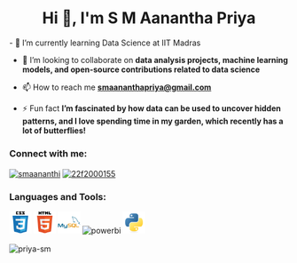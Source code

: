 <h1 align="center">Hi 👋, I'm S M Aanantha Priya</h1>
- 🌱 I’m currently learning Data Science at IIT Madras

- 👯 I’m looking to collaborate on **data analysis projects, machine learning models, and open-source contributions related to data science**

- 📫 How to reach me **smaananthapriya@gmail.com**

- ⚡ Fun fact **I’m fascinated by how data can be used to uncover hidden patterns, and I love spending time in my garden, which recently has a lot of butterflies!**

<h3 align="left">Connect with me:</h3>
<p align="left">
<a href="https://linkedin.com/in/smaananthi" target="blank"><img align="center" src="https://raw.githubusercontent.com/rahuldkjain/github-profile-readme-generator/master/src/images/icons/Social/linked-in-alt.svg" alt="smaananthi" height="30" width="40" /></a>
<a href="https://www.hackerrank.com/22f2000155" target="blank"><img align="center" src="https://raw.githubusercontent.com/rahuldkjain/github-profile-readme-generator/master/src/images/icons/Social/hackerrank.svg" alt="22f2000155" height="30" width="40" /></a>
</p>

<h3 align="left">Languages and Tools:</h3>
<p align="left"> 
    <img src="https://raw.githubusercontent.com/devicons/devicon/master/icons/css3/css3-original-wordmark.svg" alt="css3" width="40" height="40"/> 
    <img src="https://raw.githubusercontent.com/devicons/devicon/master/icons/html5/html5-original-wordmark.svg" alt="html5" width="40" height="40"/> 
    <img src="https://raw.githubusercontent.com/devicons/devicon/master/icons/mysql/mysql-original-wordmark.svg" alt="mysql" width="40" height="40"/> 
    <img src="https://upload.wikimedia.org/wikipedia/commons/c/cf/Power_BI_Logo_2022.svg" alt="powerbi" width="40" height="40"/> 
    <img src="https://raw.githubusercontent.com/devicons/devicon/master/icons/python/python-original.svg" alt="python" width="40" height="40"/> 
</p>

<p><img align="center" src="https://github-readme-stats.vercel.app/api/top-langs?username=priya-sm&show_icons=true&locale=en&layout=compact" alt="priya-sm" /></p>
